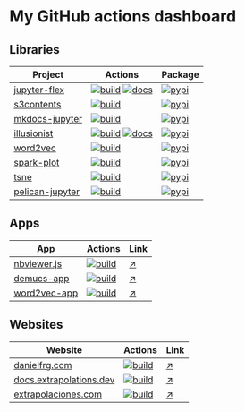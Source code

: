 # My GitHub actions dashboard

## Libraries

| Project | Actions | Package | 
| ------------- | ------------- | ------------- |
| [jupyter-flex](https://github.com/danielfrg/jupyter-flex) | [![build](https://github.com/danielfrg/jupyter-flex/workflows/test/badge.svg)](https://github.com/danielfrg/jupyter-flex/actions/workflows/test.yml) [![docs](https://github.com/danielfrg/jupyter-flex/workflows/docs/badge.svg)](https://github.com/danielfrg/jupyter-flex/actions/workflows/docs.yml) | [![pypi](https://badge.fury.io/py/jupyter-flex.svg)](https://pypi.org/project/jupyter-flex) |
| [s3contents](https://github.com/danielfrg/s3contents) | [![build](https://github.com/danielfrg/s3contents/workflows/test/badge.svg)](https://github.com/danielfrg/s3contents/actions/workflows/test.yml) | [![pypi](https://badge.fury.io/py/s3contents.svg)](https://pypi.org/project/s3contents) |
| [mkdocs-jupyter](https://github.com/danielfrg/mkdocs-jupyter) | [![build](https://github.com/danielfrg/mkdocs-jupyter/workflows/test/badge.svg)](https://github.com/danielfrg/mkdocs-jupyter/actions/workflows/test.yml) | [![pypi](https://badge.fury.io/py/mkdocs-jupyter.svg)](https://pypi.org/project/mkdocs-jupyter/) |
| [illusionist](https://github.com/danielfrg/illusionist) | [![build](https://github.com/danielfrg/illusionist/workflows/test/badge.svg)](https://github.com/danielfrg/illusionist/actions/workflows/test.yml) [![docs](https://github.com/danielfrg/illusionist/workflows/docs/badge.svg)](https://github.com/danielfrg/illusionist/actions/workflows/docs.yml) | [![pypi](https://badge.fury.io/py/illusionist.svg)](https://pypi.org/project/illusionist/) | 
| [word2vec](https://github.com/danielfrg/word2vec) | [![build](https://github.com/danielfrg/word2vec/workflows/test/badge.svg)](http://github.com/danielfrg/word2vec/actions/workflows/test.yml) | [![pypi](https://badge.fury.io/py/word2vec.svg)](https://pypi.org/project/word2vec/) |
| [spark-plot](https://github.com/danielfrg/spark-plot) | [![build](https://github.com/danielfrg/spark-plot/workflows/test/badge.svg)](https://github.com/danielfrg/spark-plot/actions/workflows/test.yml) | [![pypi](https://badge.fury.io/py/spark-plot.svg)](https://pypi.org/project/spark-plot/) |
| [tsne](https://github.com/danielfrg/tsne) | [![build](https://github.com/danielfrg/tsne/workflows/test/badge.svg)](https://github.com/danielfrg/tsne/actions/workflows/test.yml) | [![pypi](https://badge.fury.io/py/tsne.svg)](https://pypi.org/project/tsne/) |
| [pelican-jupyter](https://github.com/danielfrg/pelican-jupyter) | [![build](https://github.com/danielfrg/pelican-jupyter/workflows/test/badge.svg) ](https://github.com/danielfrg/pelican-jupyter/actions/workflows/test.yml) | [![pypi](https://badge.fury.io/py/pelican-jupyter.svg)](https://pypi.org/project/pelican-jupyter/) |

## Apps

| App | Actions | Link |
| --- | --- | --- |
| [nbviewer.js](https://github.com/danielfrg/nbviewer.js) | [![build](https://github.com/danielfrg/nbviewer.js/workflows/deploy/badge.svg)](https://github.com/danielfrg/nbviewer.js/actions/workflows/deploy.yml) | [↗](https://nbviewer.danielfrg.com) |
| [demucs-app](https://github.com/danielfrg/demucs-app) | [![build](https://github.com/danielfrg/demucs-app/workflows/deploy/badge.svg)](https://github.com/danielfrg/demucs-app/actions/workflows/deploy.yml) | [↗](https://demucs.danielfrg.com) |
| [word2vec-app](https://github.com/danielfrg/word2vec-app) | [![build](https://github.com/danielfrg/word2vec-app/workflows/deploy/badge.svg)](https://github.com/danielfrg/word2vec-app/actions/workflows/deploy.yml)|  [↗](https://word2vec.danielfrg.com) |

## Websites

| Website | Actions | Link |
| --- | --- | --- |
| [danielfrg.com](https://github.com/danielfrg/danielfrg.com) | [![build](https://github.com/danielfrg/danielfrg.com/workflows/deploy/badge.svg)](https://github.com/danielfrg/danielfrg.com/actions/workflows/deploy.yml) | [↗](https://danielfrg.com) |
| [docs.extrapolations.dev](https://github.com/danielfrg/docs.extrapolations.dev) | [![build](https://github.com/danielfrg/docs.extrapolations.dev/workflows/deploy/badge.svg)](https://github.com/danielfrg/docs.extrapolations.dev/actions/workflows/deploy.yml) | [↗](https://docs.extrapolations.dev) |
| [extrapolaciones.com](https://github.com/danielfrg/extrapolaciones.com) | [![build](https://github.com/danielfrg/extrapolaciones.com/workflows/deploy/badge.svg)](https://github.com/danielfrg/extrapolaciones.com/actions/workflows/deploy.yml) | [↗](https://extrapolaciones.com) |
